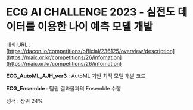 # ECG AI CHALLENGE 2023 - 심전도 데이터를 이용한 나이 예측 모델 개발

대회 URL : [https://dacon.io/competitions/official/236125/overview/description](https://maic.or.kr/competitions/26/infomation](https://maic.or.kr/competitions/26/infomation)

**ECG_AutoML_AJH_ver3** : AutoML 기반 최적 모델 개발 코드

**ECG_Ensemble** : 팀원 결과물과의 Ensemble 수행

성적 : 상위 24%

